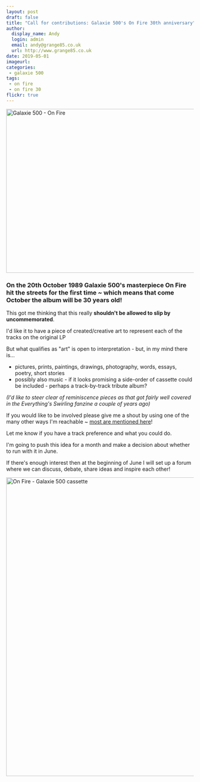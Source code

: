 ```yaml
---
layout: post
draft: false
title: "Call for contributions: Galaxie 500's On Fire 30th anniversary"
author:
  display_name: Andy
  login: admin
  email: andy@grange85.co.uk
  url: http://www.grange85.co.uk
date: 2019-05-01
imageurl: 
categories:
 - galaxie 500
tags:
 - on fire
 - on fire 30
flickr: true
---
```

<a data-flickr-embed="true"  href="https://www.flickr.com/photos/grange85/14966010204/in/photolist-Rb46d4-2dib5rW-2bMbbwH-2bBJXcg-MEniNo-Q4c6BD-CmbUHa-qbZ9qj-qrghG1-pwMyUg-psWdjt-oNuHqG-dQ8t3z-dQ84ZX-5H4mv9/" title="Galaxie 500 - On Fire"><img src="https://live.staticflickr.com/3943/14966010204_c004905dfe_c.jpg" width="800" height="439" alt="Galaxie 500 - On Fire"></a>

### On the 20th October 1989 Galaxie 500's masterpiece On Fire hit the streets for the first time ~ which means that come October the album will be 30 years old!

This got me thinking that this really **shouldn't be allowed to slip by uncommemorated**.

I'd like it to have a piece of created/creative art to represent each of the tracks on the original LP

But what qualifies as "art" is open to interpretation - but, in my mind there is...

 - pictures, prints, paintings, drawings, photography, words, essays, poetry, short stories
 - possibly also music - if it looks promising a side-order of cassette could be included - perhaps a track-by-track tribute album?

_(I'd like to steer clear of reminiscence pieces as that got fairly well covered in the Everything's Swirling fanzine a couple of years ago)_

If you would like to be involved please give me a shout by using one of the many other ways I'm reachable ~ [most are mentioned here](https://www.fullofwishes.co.uk/about/)!

Let me know if you have a track preference and what you could do.

I'm going to push this idea for a month and make a decision about whether to run with it in June.

If there's enough interest then at the beginning of June I will set up a forum where we can discuss, debate, share ideas and inspire each other!

<a data-flickr-embed="true"  href="https://www.flickr.com/photos/grange85/15401012047/in/photolist-Rb46d4-2dib5rW-2bMbbwH-2bBJXcg-MEniNo-Q4c6BD-CmbUHa-qbZ9qj-qrghG1-pwMyUg-psWdjt-oNuHqG-dQ8t3z-dQ84ZX-5H4mv9" title="On Fire - Galaxie 500 cassette"><img src="https://live.staticflickr.com/5607/15401012047_4cd50b31e5_c.jpg" width="799" height="800" alt="On Fire - Galaxie 500 cassette"></a>
